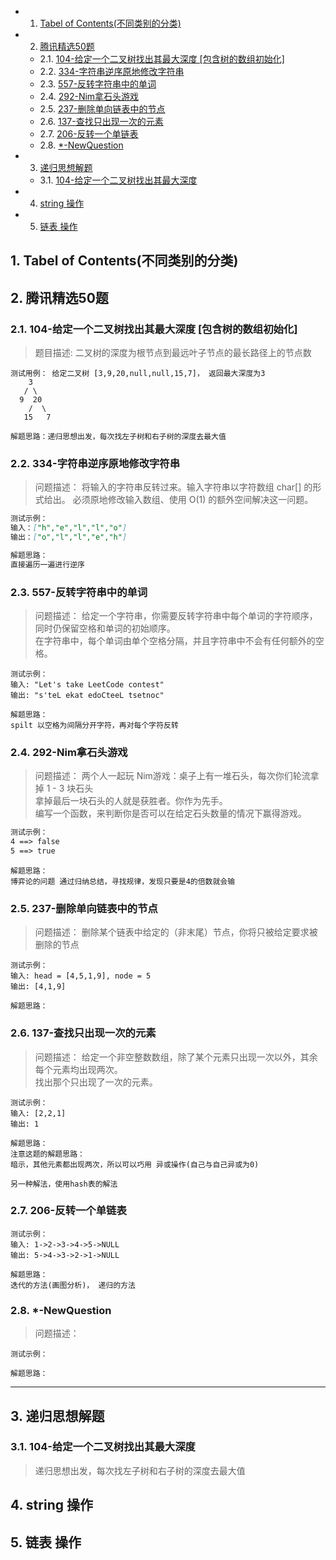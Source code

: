 <!-- vscode-markdown-toc -->
* 1. [Tabel of Contents(不同类别的分类)](#TabelofContents)
* 2. [腾讯精选50题](#50)
	* 2.1. [104-给定一个二叉树找出其最大深度 [包含树的数组初始化]](#)
	* 2.2. [334-字符串逆序原地修改字符串](#-1)
	* 2.3. [557-反转字符串中的单词](#-1)
	* 2.4. [292-Nim拿石头游戏](#Nim)
	* 2.5. [237-删除单向链表中的节点](#-1)
	* 2.6. [137-查找只出现一次的元素](#-1)
	* 2.7. [206-反转一个单链表](#-1)
	* 2.8. [*-NewQuestion](#-NewQuestion)
* 3. [递归思想解题](#-1)
	* 3.1. [104-给定一个二叉树找出其最大深度](#-1)
* 4. [string 操作](#string)
* 5. [链表 操作](#-1)

<!-- vscode-markdown-toc-config
	numbering=true
	autoSave=true
	/vscode-markdown-toc-config -->
<!-- /vscode-markdown-toc -->
##  1. <a name='TabelofContents'></a>Tabel of Contents(不同类别的分类)



##  2. <a name='50'></a>腾讯精选50题

###  2.1. <a name=''></a>104-给定一个二叉树找出其最大深度 [包含树的数组初始化]
>题目描述:
二叉树的深度为根节点到最远叶子节点的最长路径上的节点数
```
测试用例： 给定二叉树 [3,9,20,null,null,15,7]， 返回最大深度为3
    3
   / \
  9  20
    /  \
   15   7
```
```
解题思路：递归思想出发，每次找左子树和右子树的深度去最大值

```

###  2.2. <a name='-1'></a>334-字符串逆序原地修改字符串
>问题描述：
将输入的字符串反转过来。输入字符串以字符数组 char[] 的形式给出。
必须原地修改输入数组、使用 O(1) 的额外空间解决这一问题。
```markdown
测试示例：
输入：["h","e","l","l","o"]
输出：["o","l","l","e","h"]
```
```markdown
解题思路：
直接遍历一遍进行逆序
```

###  2.3. <a name='-1'></a>557-反转字符串中的单词
>问题描述：
给定一个字符串，你需要反转字符串中每个单词的字符顺序，  
同时仍保留空格和单词的初始顺序。  
在字符串中，每个单词由单个空格分隔，并且字符串中不会有任何额外的空格。  
```
测试示例：
输入: "Let's take LeetCode contest"
输出: "s'teL ekat edoCteeL tsetnoc" 
```
```
解题思路：
spilt 以空格为间隔分开字符，再对每个字符反转
```


###  2.4. <a name='Nim'></a>292-Nim拿石头游戏
>问题描述：
两个人一起玩 Nim游戏：桌子上有一堆石头，每次你们轮流拿掉 1 - 3 块石头  
拿掉最后一块石头的人就是获胜者。你作为先手。  
 编写一个函数，来判断你是否可以在给定石头数量的情况下赢得游戏。  
```markdown
测试示例：
4 ==> false
5 ==> true

```
```
解题思路：
博弈论的问题 通过归纳总结，寻找规律，发现只要是4的倍数就会输

```
###  2.5. <a name='-1'></a>237-删除单向链表中的节点
>问题描述：
删除某个链表中给定的（非末尾）节点，你将只被给定要求被删除的节点
```
测试示例：
输入: head = [4,5,1,9], node = 5
输出: [4,1,9]
```
```
解题思路：

```

###  2.6. <a name='-1'></a>137-查找只出现一次的元素
>问题描述：
给定一个非空整数数组，除了某个元素只出现一次以外，其余每个元素均出现两次。  
找出那个只出现了一次的元素。
```
测试示例：
输入: [2,2,1]
输出: 1
```
```
解题思路：
注意这题的解题思路：
暗示，其他元素都出现两次，所以可以巧用 异或操作(自己与自己异或为0)

另一种解法，使用hash表的解法
```


###  2.7. <a name='-1'></a>206-反转一个单链表


```
测试示例：
输入: 1->2->3->4->5->NULL
输出: 5->4->3->2->1->NULL
```
```
解题思路：
迭代的方法(画图分析)， 递归的方法

```

###  2.8. <a name='-NewQuestion'></a>*-NewQuestion
>问题描述：

```
测试示例：

```
```
解题思路：

```


-------------------------------

##  3. <a name='-1'></a>递归思想解题

###  3.1. <a name='-1'></a>104-给定一个二叉树找出其最大深度
>递归思想出发，每次找左子树和右子树的深度去最大值


##  4. <a name='string'></a>string 操作

##  5. <a name='-1'></a>链表 操作

